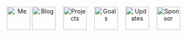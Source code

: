 <p align="center">
  <a href="https://antfu.me"><img src='https://github.com/antfu/antfu/raw/master/me.svg?sanitize=true' alt="Me" title="Me" height='55px'/></a> 
  <a href="https://antfu.me/blog"><img src='https://github.com/antfu/antfu/raw/master/blog.svg?sanitize=true' alt="Blog" title="Blog" height='55px'/></a>　
  <a href="#"><img src='https://github.com/antfu/antfu/raw/master/projects.svg?sanitize=true' alt="Projects" title="Projects" height='55px'/></a>　
  <a href="https://github.com/sponsors/antfu"><img src='https://github.com/antfu/antfu/raw/master/goals.svg?sanitize=true' alt="Goals" title="Goals" height='55px'/></a>　
  <a href="https://twitter.com/antfu7"><img src='https://github.com/antfu/antfu/raw/master/updates.svg?sanitize=true' alt="Updates" title="Updates" height='55px'/></a>　
  <a href="https://github.com/sponsors/antfu"><img src='https://github.com/antfu/antfu/raw/master/sponsor.svg?sanitize=true' alt="Sponsor" title="Sponsor" height='55px'/></a>
</p>
